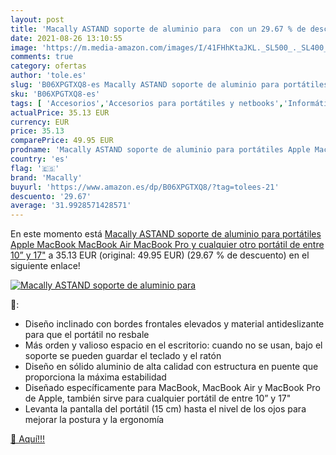 ```yaml
---
layout: post
title: 'Macally ASTAND soporte de aluminio para  con un 29.67 % de descuento'
date: 2021-08-26 13:10:55
image: 'https://m.media-amazon.com/images/I/41FHhKtaJKL._SL500_._SL400_.jpg'
comments: true
category: ofertas
author: 'tole.es'
slug: 'B06XPGTXQ8-es Macally ASTAND soporte de aluminio para portátiles Apple...'
sku: 'B06XPGTXQ8-es'
tags: [ 'Accesorios','Accesorios para portátiles y netbooks','Informática','Soportes de regazo para portátiles y netbooks','apple','macally', ]
actualPrice: 35.13 EUR
currency: EUR
price: 35.13
comparePrice: 49.95 EUR
prodname: 'Macally ASTAND soporte de aluminio para portátiles Apple MacBook  MacBook Air  MacBook Pro y cualquier otro portátil de entre 10” y 17"'
country: 'es'
flag: '🇪🇸'
brand: 'Macally'
buyurl: 'https://www.amazon.es/dp/B06XPGTXQ8/?tag=tolees-21'
descuento: '29.67'
average: '31.9928571428571'
---
```


En este momento está [Macally ASTAND soporte de aluminio para portátiles Apple MacBook  MacBook Air  MacBook Pro y cualquier otro portátil de entre 10” y 17"](https://www.amazon.es/dp/B06XPGTXQ8/?tag=tolees-21) a 35.13 EUR (original: 49.95 EUR) (29.67 %  de descuento) en el siguiente enlace!

[![Macally ASTAND soporte de aluminio para ](https://m.media-amazon.com/images/I/41FHhKtaJKL._SL500_._SL400_.jpg)](https://www.amazon.es/dp/B06XPGTXQ8/?tag=tolees-21)

🔎:

- Diseño inclinado con bordes frontales elevados y material antideslizante para que el portátil no resbale
- Más orden y valioso espacio en el escritorio: cuando no se usan, bajo el soporte se pueden guardar el teclado y el ratón
- Diseño en sólido aluminio de alta calidad con estructura en puente que proporciona la máxima estabilidad
- Diseñado específicamente para MacBook, MacBook Air y MacBook Pro de Apple, también sirve para cualquier portátil de entre 10” y 17"
- Levanta la pantalla del portátil (15 cm) hasta el nivel de los ojos para mejorar la postura y la ergonomía

[🛒 Aquí!!!](https://www.amazon.es/dp/B06XPGTXQ8/?tag=tolees-21)
